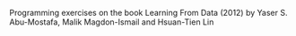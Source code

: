 Programming exercises on the book Learning From Data (2012) by Yaser S. Abu-Mostafa, Malik Magdon-Ismail and Hsuan-Tien Lin